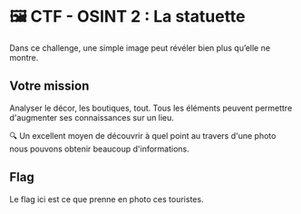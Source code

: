 # 🖼️ CTF - OSINT 2 : La statuette

Dans ce challenge, une simple image peut révéler bien plus qu’elle ne montre. 

## Votre mission  
Analyser le décor, les boutiques, tout. Tous les éléments peuvent permettre d'augmenter ses connaissances sur un lieu.

🔍 Un excellent moyen de découvrir à quel point au travers d'une photo nous pouvons obtenir beaucoup d'informations.

## Flag
Le flag ici est ce que prenne en photo ces touristes.
